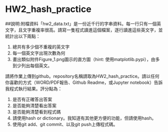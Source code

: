 # HW2_hash_practice
##說明:附檔資料「hw2_data.txt」是一份近千行的字串資料。每一行只有一個英文字，且文字重複率很高。請寫一隻程式讀進這個檔案，逐行讀進這些英文字，並統計出以下兩點：
 
1. 總共有多少個不重複的英文字
2. 每一個英文字出現次數為何
3. 畫出類似附件Figure_1.png圖示的直方圖（hint: 使用matplotlib.pypi），由多到少列出每個英文。
 
請將作業上傳到github。repository名稱請取為HW2_hash_practice。請以任何你喜歡的方式（WORD/PDF報告、Github Readme，或Jupyter notebook）告訴我程式執行結果。評分點為：
 
1. 是否有正確答出答案
2. 是否能夠清楚看出答案
3. 是否能夠清楚看到程式碼
4. 請使用hash or dictionary。我知道有其他更方便的功能，但請使用hash。
5. 使用git add、git commit、以及git push上傳程式碼。
